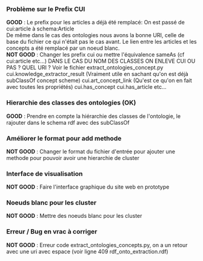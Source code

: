 ### Problème sur le Prefix CUI
**GOOD** : Le prefix pour les articles a déjà été remplacé: On est passé de cui:article à schema:Article  
De même dans le cas des ontologies nous avons la bonne URI, celle de base du fichier ce qui n'était pas le cas avant. Le lien entre les articles et les concepts a été remplacé par un noeud blanc.  
**NOT GOOD** : Changer les prefix cui ou mettre l'équivalence sameAs (cf cui:article etc...)
DANS LE CAS DU NOM DES CLASSES ON ENLEVE CUI OU PAS ? QUEL URI ?
Voir le fichier extract_ontologies_concept.py
cui.knowledge_extractor_result (Vraiment utile en sachant qu'on est déjà subClassOf concept scheme)
cui.art_concept_link (Qu'est ce qu'on en fait avec toutes les propriétés)
cui.has_concept
cui.has_article etc...

### Hierarchie des classes des ontologies (OK)
**GOOD** : Prendre en compte la hiérarchie des classes de l'ontologie, le rajouter dans le schema rdf avec des subClassOf  

### Améliorer le format pour add methode
**NOT GOOD** : Changer le format du fichier d'entrée pour ajouter une methode pour pouvoir avoir
une hierarchie de cluster  

### Interface de visualisation

**NOT GOOD** : Faire l'interface graphique du site web en prototype

### Noeuds blanc pour les cluster
**NOT GOOD** : Mettre des noeuds blanc pour les cluster

### Erreur / Bug en vrac à corriger
**NOT GOOD** : Erreur code extract_ontologies_concepts.py, on a un retour avec une uri avec espace (voir ligne 409 rdf_onto_extraction.rdf)

